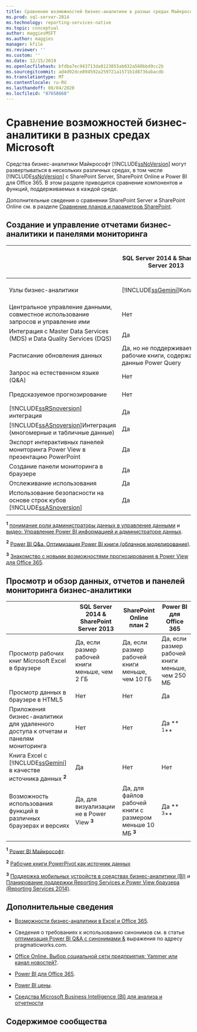```yaml
---
title: Сравнение возможностей бизнес-аналитики в разных средах Майкрософт | Документация Майкрософт
ms.prod: sql-server-2014
ms.technology: reporting-services-native
ms.topic: conceptual
author: maggiesMSFT
ms.author: maggies
manager: kfile
ms.reviewer: ''
ms.custom: ''
ms.date: 12/15/2019
ms.openlocfilehash: bfdba7ec943713da0123855ab032a560bbd9cc2b
ms.sourcegitcommit: ad4d92dce894592a259721a1571b1d8736abacdb
ms.translationtype: MT
ms.contentlocale: ru-RU
ms.lasthandoff: 08/04/2020
ms.locfileid: "87658668"
---
```

# <a name="compare-business-intelligence-capabilities-in-different-microsoft-environments"></a>Сравнение возможностей бизнес-аналитики в разных средах Microsoft

Средства бизнес-аналитики Майкрософт [!INCLUDE[ssNoVersion](../includes/ssnoversion-md.md)] могут развертываться в нескольких различных средах, в том числе [!INCLUDE[ssNoVersion](../includes/ssnoversion-md.md)] с SharePoint Server, SharePoint Online и Power BI для Office 365. В этом разделе приводится сравнение компонентов и функций, поддерживаемых в каждой среде.  
  
Дополнительные сведения о сравнении SharePoint Server и SharePoint Online см. в разделе [Сравнение планов и параметров SharePoint](https://products.office.com/SharePoint/compare-sharepoint-plans).  
  
## <a name="author-and-manage-bi-reports-and-dashboards"></a>Создание и управление отчетами бизнес-аналитики и панелями мониторинга  
  
||SQL Server 2014 & SharePoint Server 2013|SharePoint Online план 2|Power BI для Office 365|  
|-|----------------------------------------------|------------------------------|-----------------------------|  
|Узлы бизнес-аналитики|[!INCLUDE[ssGemini](../includes/ssgemini-md.md)]Коллекции|Нет|Сайт Power BI|  
|Центральное управление данными, совместное использование запросов и управление ими|Нет|Нет|Да ** <sup>1</sup>**|  
|Интеграция с Master Data Services (MDS) и Data Quality Services (DQS)|Да|Нет|Нет|  
|Расписание обновления данных|Да, но не поддерживает рабочие книги, содержащие данные Power Query|Нет|Да|  
|Запрос на естественном языке (Q&A)|Нет|Нет|Да ** <sup>2</sup>**|  
|Предсказуемое прогнозирование|Нет|Нет|Да ** <sup>3</sup>**|  
|[!INCLUDE[ssRSnoversion](../includes/ssrsnoversion-md.md)] интеграция|Да|Нет|Нет|  
|[!INCLUDE[ssASnoversion](../includes/ssasnoversion-md.md)]Интеграция (многомерные и табличные данные)|Да|Нет|Нет|  
|Экспорт интерактивных панелей мониторинга Power View в презентацию PowerPoint|Да|Нет|Нет|  
|Создание панели мониторинга в браузере|Да|Нет|Нет|  
|Отслеживание использования|Да|Нет|Да|  
|Использование безопасности на основе строк кубов [!INCLUDE[ssASnoversion](../includes/ssasnoversion-md.md)]|Да|Нет|Нет|  
|||||

 **<sup>1</sup>**  [понимание роли администраторы данных в управление данными](https://support.office.com/Article/Understanding-the-Role-of-Data-Stewards-in-Data-Management-ae3352f3-4389-45e8-a682-7fd6edb92524?ui=en-US&rs=en-US&ad=US) и [видео: Управление Power BI информацией и администраторе данных](https://www.youtube.com/watch?v=8dHOj68ts7c).  
  
 **<sup>2</sup>**  [Power BI Q&а. Оптимизация Power BI книги (облачное моделирование)](https://powerbi.microsoft.com/nl-nl/blog/new-in-power-bi-cloud-modeling-for-q-and-a/).  
  
 **<sup>3</sup>**  [Знакомство с новыми возможностями прогнозирования в Power View для Office 365](https://powerbi.microsoft.com/blog/introducing-new-forecasting-capabilities-in-power-view-for-office-365/).  
  
## <a name="view-and-browse-bi-data-reports-and-dashboards"></a>Просмотр и обзор данных, отчетов и панелей мониторинга бизнес-аналитики  
  
||SQL Server 2014 & SharePoint Server 2013|SharePoint Online план 2|Power BI для Office 365|  
|-|----------------------------------------------|------------------------------|-----------------------------|  
|Просмотр рабочих книг Microsoft Excel в браузере|Да, если размер рабочей книги меньше, чем 2 ГБ|Да, если размер рабочей книги меньше, чем 10 ГБ|Да, если размер рабочей книги меньше, чем 250 МБ|  
|Просмотр данных в браузере в HTML5|Нет|Нет|Да|  
|Приложения бизнес-аналитики для удаленного доступа к отчетам и панелям мониторинга|Нет|Нет|Да ** <sup>1</sup>**|  
|Книга Excel с [!INCLUDE[ssGemini](../includes/ssgemini-md.md)] в качестве источника данных **<sup>2</sup>**|Да|Нет|Нет|  
|Возможность использования функций в различных браузерах и версиях|Да, для визуализации не в Power View **<sup>3</sup>**|Да, для файлов рабочей книги с размером меньше 10 МБ **<sup>3</sup>**|Да ** <sup>3</sup>**|  
|||||

 **<sup>1</sup>**  [Power BI Майкрософт](https://apps.microsoft.com/windows/app/microsoft-power-bi/b7e7c94d-2ea3-4fa6-a277-9d19a1f697ba).  
  
 **<sup>2</sup>**  [Рабочие книги PowerPivot как источник данных](https://support.office.com/article/Power-Pivot-Powerful-data-analysis-and-data-modeling-in-Excel-A9C2C6E2-CC49-4976-A7D7-40896795D045)  
  
 **<sup>3</sup>**  [Поддержка мобильных устройств в средствах бизнес-аналитики (BI)](https://msdn.microsoft.com/library/dn151146\(v=sql.110\).aspx) и [Планирование поддержки Reporting Services и Power View браузера (Reporting Services 2014)](https://msdn.microsoft.com/library/ms156511.aspx).  
  
## <a name="more-information"></a>Дополнительные сведения  
  
- [Возможности бизнес-аналитики в Excel и Office 365](https://support.office.com/article/BI-capabilities-in-Excel-and-Office-365-26c0548e-124c-4fd3-aab3-5f64568cb743).  
  
- Сведения о требованиях к использованию синонимов см. в статье [оптимизация Power BI Q&A с синонимами &](https://blog.pragmaticworks.com/optimizing-power-bi-qa-with-synonyms-phrasing-using-cloud-modeling) выражения по адресу pragmaticworks.com.  
  
- [Office Online. Выбор социальной сети предприятия: Yammer или канал новостей?](https://support.office.com/article/Pick-your-enterprise-social-network-Yammer-or-Newsfeed-21954c85-4384-47d4-96c2-dfa1c9d56e66?ui=en-US&rs=en-US&ad=US).  
  
- [Power BI для Office 365](https://www.microsoft.com/powerbi/default.aspx).  
  
- [Power BI цены](https://www.microsoft.com/powerBI/pricing.aspx).  
  
- [Средства Microsoft Business Intelligence (BI) для анализа и отчетности](../reporting-services/choosing-microsoft-business-intelligence-bi-tools-for-analysis-and-reporting.md)  
  
## <a name="community-content"></a>Содержимое сообщества

